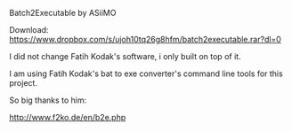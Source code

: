 Batch2Executable by ASiiMO

Download: https://www.dropbox.com/s/ujoh10tq26g8hfm/batch2executable.rar?dl=0



I did not change Fatih Kodak's software, i only built on top of it.

I am using Fatih Kodak's bat to exe converter's command line tools for this project.

So big thanks to him:

http://www.f2ko.de/en/b2e.php

